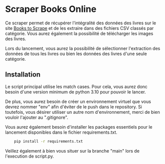# Scraper Books Online

Ce scraper permet de récupérer l'intégralité des données des livres sur le site [Books to Scrape](https://books.toscrape.com/) et de les extraire dans des fichiers CSV classés par catégorie. Vous aurez également la possibilité de télécharger les images des livres.

Lors du lancement, vous aurez la possibilité de sélectionner l'extraction des données de tous les livres ou bien les données des livres d'une seule catégorie.
## Installation

Le script principal utilise les match cases. Pour cela, vous aurez donc besoin d'une version minimum de python 3.10 pour pouvoir le lancer.

De plus, vous aurez besoin de créer un environnement virtuel que vous devrez nommer "env" afin d'éviter de le push dans le repository. Si toutefois, vous désirer utiliser un autre nom d'environnement, merci de bien vouloir l'ajouter au ".gitignore".

Vous aurez également besoin d'installer les packages essentiels pour le lancement disponibles dans le fichier requirements.txt.

```bash
    pip install -r requirements.txt
```
    
Veillez également à bien vous situer sur la branche "main" lors de l'execution de script.py.
